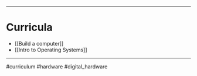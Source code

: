 ___


# Curricula
- [[Build a computer]]
- [[Intro to Operating Systems]]
 




























_____
#curriculum #hardware #digital_hardware
